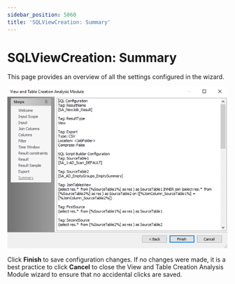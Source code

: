 ```yaml
---
sidebar_position: 5860
title: 'SQLViewCreation: Summary'
---
```


# SQLViewCreation: Summary

This page provides an overview of all the settings configured in the wizard.

![View and Table Creation Analysis Module wizard Summary page](../../../../../../../static/images/AccessAnalyzer_12.0/Content/Resources/Images/EnterpriseAuditor/Admin/Analysis/SQLViewCreation/Summary.png "View and Table Creation Analysis Module wizard Summary page")

Click **Finish** to save configuration changes. If no changes were made, it is a best practice to click **Cancel** to close the View and Table Creation Analysis Module wizard to ensure that no accidental clicks are saved.